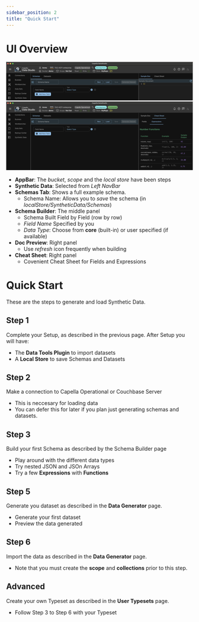 ```yaml
---
sidebar_position: 2
title: "Quick Start"
---
```


# UI Overview

![synth-overview-1](/img/synthetic/synth-overview-1.png)
![synth-overview-2](/img/synthetic/synth-overview-2.png)

- **AppBar**: The _bucket_, _scope_ and the _local store_ have been steps
- **Synthetic Data**: Selected from _Left NavBar_
- **Schemas Tab**: Shows a full example schema.
  - Schema Name: Allows you to _save_ the schema (in _localStore/SyntheticData/Schemas_)
- **Schema Builder**: The middle panel
  - Schema Built Field by Field (row by row)
  - _Field Name_ Specified by you
  - _Data Type_: Choose from **core** (built-in) or user specified (if available)
- **Doc Preview**: Right panel
  - Use _refresh_ icon frequently when building
- **Cheat Sheet**: Right panel
  - Covenient Cheat Sheet for Fields and Expressions

# Quick Start

These are the steps to generate and load Synthetic Data.

## Step 1

Complete your Setup, as described in the previous page. After Setup you will have:

- The **Data Tools Plugin** to import datasets
- A **Local Store** to save Schemas and Datasets

## Step 2

Make a connection to Capella Operational or Couchbase Server

- This is neccesary for loading data
- You can defer this for later if you plan just generating schemas and datasets.

## Step 3

Build your first Schema as described by the Schema Builder page

- Play around with the different data types
- Try nested JSON and JSOn Arrays
- Try a few **Expressions** with **Functions**

## Step 5

Generate you dataset as described in the **Data Generator** page.

- Generate your first dataset
- Preview the data generated

## Step 6

Import the data as described in the **Data Generator** page.

- Note that you must create the **scope** and **collections** prior to this step.

## Advanced

Create your own Typeset as described in the **User Typesets** page.

- Follow Step 3 to Step 6 with your Typeset
